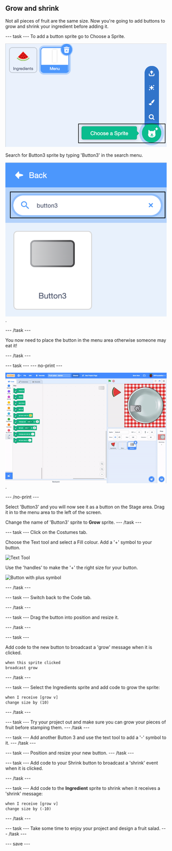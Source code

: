 ## Grow and shrink
Not all pieces of fruit are the same size. Now you're going to add buttons to grow and shrink your ingredient before adding it. 

--- task ---
To add a button sprite go to Choose a Sprite.

![image showing Choose a Sprite](images/fruit-choose-sprite.png) 

Search for Button3 sprite by typing 'Button3' in the search menu.

![image showing Button3 search](images/fruit-button3-sprite.png).

--- /task ---

You now need to place the button in the menu area otherwise someone may eat it!

--- /task ---

--- task ---
--- no-print ---

![image showing Button3 search](images/fruit-button3-menu.gif).

--- /no-print ---

Select 'Button3' and you will now see it as a button on the Stage area. Drag it in to the menu area to the left of the screen.

Change the name of 'Button3' sprite to **Grow** sprite.
--- /task ---





--- task ---
Click on the Costumes tab. 

Choose the Text tool and select a Fill colour. Add a '+' symbol to your button.

![Text Tool]()

Use the 'handles' to make the '+' the right size for your button. 

![Button with plus symbol]()

--- /task ---

--- task ---
Switch back to the Code tab. 

--- /task ---

--- task ---
Drag the button into position and resize it. 

--- /task ---

--- task ---

Add code to the new button to broadcast a 'grow' message when it is clicked. 

```blocks3
when this sprite clicked
broadcast grow
```
--- /task ---

--- task ---
Select the Ingredients sprite and add code to grow the sprite:

```blocks3
when I receive [grow v]
change size by (10)
```
--- /task ---

--- task ---
Try your project out and make sure you can grow your pieces of fruit before stamping them. 
--- /task ---

--- task ---
Add another Button 3 and use the text tool to add a '-' symbol to it.
--- /task ---

--- task ---
Position and resize your new button. 
--- /task ---

--- task --- 
Add code to your Shrink button to broadcast a 'shrink' event when it is clicked.

--- /task ---

--- task ---
Add code to the **Ingredient** sprite to shrink when it receives a 'shrink' message:

```blocks3
when I receive [grow v]
change size by (-10)
```
--- /task ---

--- task ---
Take some time to enjoy your project and design a fruit salad. 
--- /task ---

--- save ---



